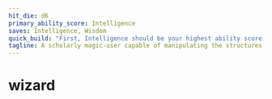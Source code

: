 ```yaml
---
hit_die: d6
primary_ability_score: Intelligence
saves: Intelligence, Wisdom
quick_build: "First, Intelligence should be your highest ability score, followed by Constitution or Dexterity. If you plan to join the School of Enchantment, make Charisma your next-best score. Second, choose the sage background. Third, choose the mage hand, light, and ray of frost cantrips, along with the following 1st-level spells for your spellbook: burning hands, charm person, feather fall, mage armor, magic missile, and sleep."
tagline: A scholarly magic-user capable of manipulating the structures of reality
---
```


# wizard
